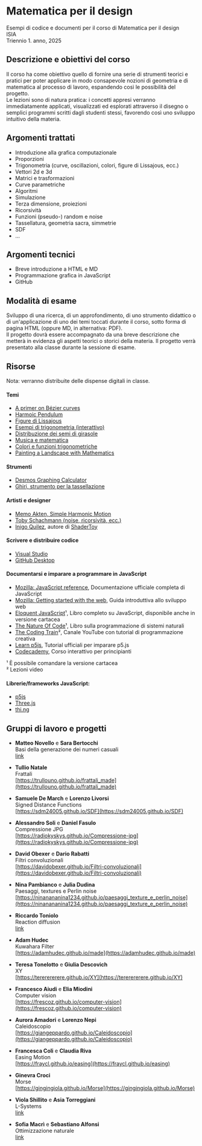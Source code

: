 # Matematica per il design

Esempi di codice e documenti per il corso di Matematica per il design  
ISIA  
Triennio 1. anno, 2025  

## Descrizione e obiettivi del corso
Il corso ha come obiettivo quello di fornire una serie di strumenti teorici e pratici per poter applicare in modo consapevole nozioni di geometria e di matematica al processo di lavoro, espandendo così le possibilità del progetto.  
Le lezioni sono di natura pratica: i concetti appresi verranno immediatamente applicati, visualizzati ed esplorati attraverso il disegno o semplici programmi scritti dagli studenti stessi, favorendo così uno sviluppo intuitivo della materia.

## Argomenti trattati
- Introduzione alla grafica computazionale
- Proporzioni
- Trigonometria (curve, oscillazioni, colori, figure di Lissajous, ecc.)
- Vettori 2d e 3d
- Matrici e trasformazioni
- Curve parametriche
- Algoritmi
- Simulazione
- Terza dimensione, proiezioni
- Ricorsività
- Funzioni (pseudo-) random e noise
- Tassellatura, geometria sacra, simmetrie
- SDF
- …

## Argomenti tecnici
- Breve introduzione a HTML e MD
- Programmazione grafica in JavaScript
- GitHub

## Modalità di esame
Sviluppo di una ricerca, di un approfondimento, di uno strumento didattico o di un'applicazione di uno dei temi toccati durante il corso, sotto forma di pagina HTML (oppure MD, in alternativa: PDF).  
Il progetto dovrà essere accompagnato da una breve descrizione che metterà in evidenza gli aspetti teorici o storici della materia.
Il progetto verrà presentato alla classe durante la sessione di esame.

## Risorse

Nota: verranno distribuite delle dispense digitali in classe.

#### Temi
- [A primer on Bézier curves](https://pomax.github.io/bezierinfo)
- [Harmoic Pendulum](https://www.youtube.com/watch?v=yVkdfJ9PkRQ)
- [Figure di Lissajous](https://en.wikipedia.org/wiki/Lissajous_curve)
- [Esempi di trigonometria (interattivo)](https://www.mathsisfun.com/algebra/trigonometry.html)
- [Distribuzione dei semi di girasole](https://demonstrations.wolfram.com/SunflowerSeedArrangements/)
- [Musica e matematica](https://imaginary.org/sites/default/files/20190911-lala-booklet-v0.4-web-text.pdf)
- [Colori e funzioni trigonometriche](https://iquilezles.org/articles/palettes/)
- [Painting a Landscape with Mathematics](https://www.youtube.com/watch?v=BFld4EBO2RE)

#### Strumenti
- [Desmos Graphing Calculator](https://www.desmos.com/calculator)
- [Ghiri, strumento per la tassellazione](https://girihdesigner.com)

#### Artisti e designer
- [Memo Akten, Simple Harmonic Motion](https://vimeo.com/23539090)
- [Toby Schachmann (noise, ricorsività, ecc.)](http://tobyschachman.com)
- [Inigo Quilez](https://iquilezles.org), autore di [ShaderToy](https://shadertoy.com)

#### Scrivere e distribuire codice
- [Visual Studio](https://code.visualstudio.com)
- [GitHub Desktop](https://desktop.github.com)

#### Documentarsi e imparare a programmare in JavaScript
- [Mozilla: JavaScript reference](https://developer.mozilla.org/en-US/docs/Web/JavaScript), Documentazione ufficiale completa di JavaScript
- [Mozilla: Getting started with the web](https://developer.mozilla.org/en-US/docs/Learn/Getting_started_with_the_web), Guida introduttiva allo sviluppo web
- [Eloquent JavaScript](https://eloquentjavascript.net)¹, Libro completo su JavaScript, disponibile anche in versione cartacea
- [The Nature Of Code](https://natureofcode.com/random/)¹, Libro sulla programmazione di sistemi naturali
- [The Coding Train](https://thecodingtrain.com)², Canale YouTube con tutorial di programmazione creativa
- [Learn p5js](https://p5js.org/tutorials/), Tutorial ufficiali per imparare p5.js
- [Codecademy](https://www.codecademy.com/learn/introduction-to-javascript), Corso interattivo per principianti

¹ È possibile comandare la versione cartacea  
² Lezioni video  

#### Librerie/frameworks JavaScript:
- [p5js](https://p5js.org)
- [Three.js](https://threejs.org)
- [thi.ng](https://thi.ng)

## Gruppi di lavoro e progetti

- **Matteo Novello** e **Sara Bertocchi**   
Basi della generazione dei numeri casuali  
[link](link)  

- **Tullio Natale**  
Frattali  
[https://trullouno.github.io/frattali_made](https://trullouno.github.io/frattali_made)

- **Samuele De March** e **Lorenzo Livorsi**  
Signed Distance Functions    
[https://sdm24005.github.io/SDF](https://sdm24005.github.io/SDF)

- **Alessandro Soli** e **Daniel Fasulo**  
Compressione JPG  
[https://radiokyskys.github.io/Compressione-jpg](https://radiokyskys.github.io/Compressione-jpg)

- **David Obexer** e **Dario Rabatti**  
Filtri convoluzionali  
[https://davidobexer.github.io/Filtri-convoluzionali](https://davidobexer.github.io/Filtri-convoluzionali)

- **Nina Pambianco** e **Julia Dudina**  
Paesaggi, textures e Perlin noise
[https://ninanananina1234.github.io/paesaggi_texture_e_perlin_noise](https://ninanananina1234.github.io/paesaggi_texture_e_perlin_noise)  

- **Riccardo Toniolo**  
Reaction diffusion  
[link](link)

- **Adam Hudec**   
Kuwahara Filter  
[https://adamhudec.github.io/made](https://adamhudec.github.io/made)

- **Teresa Tonelotto** e **Giulia Descovich**  
XY  
[https://tererererere.github.io/XY](https://tererererere.github.io/XY)

- **Francesco Aiudi** e **Elia Miodini**  
Computer vision  
[https://frescoz.github.io/computer-vision](https://frescoz.github.io/computer-vision)

- **Aurora Amadori** e **Lorenzo Nepi**  
Caleidoscopio  
[https://giangeppardo.github.io/Caleidoscopio](https://giangeppardo.github.io/Caleidoscopio)

- **Francesca Coli** e **Claudia Riva**  
Easing Motion  
[https://fraycl.github.io/easing](https://fraycl.github.io/easing)

- **Ginevra Croci**  
Morse  
[https://gingingiola.github.io/Morse](https://gingingiola.github.io/Morse)

- **Viola Shillito** e **Asia Torreggiani**  
L-Systems  
[link](link)

- **Sofia Macrì** e **Sebastiano Alfonsi**  
Ottimizzazione naturale  
[link](link)


